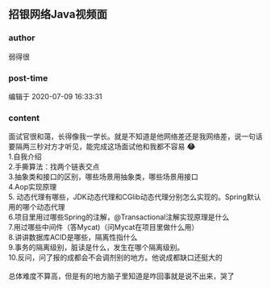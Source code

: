## 招银网络Java视频面
### author 
弱得很
### post-time 

编辑于  2020-07-09 16:33:31
### content 
<div class="post-topic-des nc-post-content">
 <div>
  面试官很和蔼，长得像我一学长。就是不知道是他网络差还是我网络差，说一句话要隔两三秒对方才听见，能完成这场面试他和我都不容易
  <strong>
   😂
  </strong>
 </div>
 <div>
  1.自我介绍
 </div>
 <div>
  2.手撕算法：找两个链表交点
 </div>
 <div>
  3.抽象类和接口的区别，哪些场景用抽象类，哪些场景用接口
 </div>
 <div>
  4.Aop实现原理
 </div>
 <div>
  5.
  <span>
   动态代理有哪些，JDK动态代理和CGlib动态代理分别怎么实现的。Spring默认用的哪个动态代理
  </span>
 </div>
 <div>
  6.项目里用过哪些Spring的注解，@Transactional注解实现原理是什么
 </div>
 <div>
  7.用过哪些中间件（答Mycat)（问Mycat在项目里做什么用）
 </div>
 <div>
  8.讲讲数据库ACID是哪些，隔离性指什么
 </div>
 <div>
  9.事务的隔离级别，脏读是什么，发生在哪个隔离级别。
 </div>
 <div>
  10.反问，问了报的成都会不会调剂别的地方。他说成都缺口还挺大的
 </div>
 <div>
  <br/>
 </div>
 <div>
  总体难度不算高，但是有的地方脑子里知道是咋回事就是说不出来，哭了
 </div>
</div>
